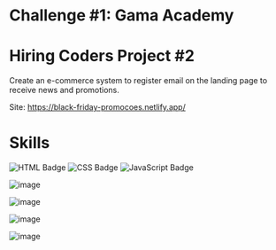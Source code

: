 # Challenge #1: Gama Academy

# Hiring Coders Project #2

Create an e-commerce system to register email on the landing page to receive news and promotions.

Site: https://black-friday-promocoes.netlify.app/

# Skills
![HTML Badge](https://img.shields.io/badge/HTML5-E34F26?style=for-the-badge&logo=html5&logoColor=white)
![CSS Badge](https://img.shields.io/badge/CSS3-1572B6?style=for-the-badge&logo=css3&logoColor=white)
![JavaScript Badge](https://img.shields.io/badge/JavaScript-F7DF1E?style=for-the-badge&logo=javascript&logoColor=black)


![image](https://user-images.githubusercontent.com/65916297/125988209-da851776-ab93-4181-a152-9cdd3b93a455.png)

![image](https://user-images.githubusercontent.com/65916297/125987600-3abb6af7-359f-4fc5-b647-8d0b68cfb5b3.png)

![image](https://user-images.githubusercontent.com/65916297/125987902-3bacf6b1-5825-4df7-af90-923710c4b5b6.png)

![image](https://user-images.githubusercontent.com/65916297/125987939-c43991ff-1a2f-4a57-921d-e08dda2d6c1e.png)


